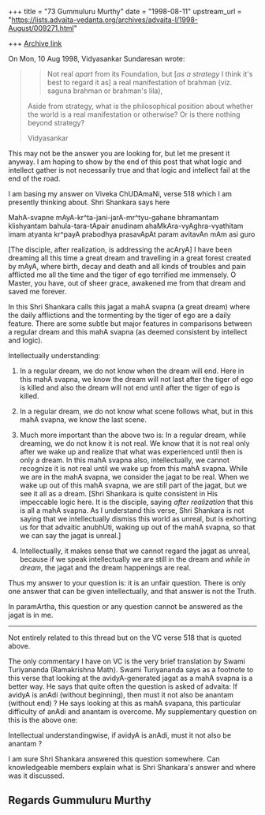 +++
title = "73 Gummuluru Murthy"
date = "1998-08-11"
upstream_url = "https://lists.advaita-vedanta.org/archives/advaita-l/1998-August/009271.html"

+++
[Archive link](https://lists.advaita-vedanta.org/archives/advaita-l/1998-August/009271.html)

On Mon, 10 Aug 1998, Vidyasankar Sundaresan wrote:

> > Not real *apart* from its Foundation, but [*as a strategy* I think it's
> > best to regard it as] a real manifestation of brahman (viz. saguna
> > brahman or brahman's lila),
>
> Aside from strategy, what is the philosophical position about whether the
> world is a real manifestation or otherwise? Or is there nothing beyond
> strategy?
>
> Vidyasankar
>

This may not be the answer you are looking for, but let me present it
anyway. I am hoping to show by the end of this post that what logic and
intellect gather is not necessarily true and that logic and intellect
fail at the end of the road.

I am basing my answer on Viveka ChUDAmaNi, verse 518 which I am presently
thinking about. Shri Shankara says here

MahA-svapne mAyA-kr^ta-jani-jarA-mr^tyu-gahane
bhramantam klishyantam bahula-tara-tApair anudinam
ahaMkAra-vyAghra-vyathitam imam atyanta kr^payA
prabodhya prasavApAt param avitavAn mAm asi guro

[The disciple, after realization, is addressing the acAryA]  I have
been dreaming all this time a great dream and travelling in a great
forest created by mAyA, where birth, decay and death and all kinds
of troubles and pain afflicted me all the time and the tiger of ego
terrified me immensely. O Master, you have, out of sheer grace,
awakened me from that dream and saved me forever.


In this Shri Shankara calls this jagat a mahA svapna (a great dream)
where the daily afflictions and the tormenting by the tiger of ego
are a daily feature. There are some subtle but major features in
comparisons between a regular dream and this mahA svapna (as deemed
consistent by intellect and logic).

Intellectually understanding:

1. In a regular dream, we do not know when the dream will end.
Here in this mahA svapna, we know the dream will not last after the
tiger of ego is killed and also the dream will not end until after the
tiger of ego is killed.

2. In a regular dream, we do not know what scene follows what, but in
this mahA svapna, we know the last scene.

3. Much more important than the above two is: In a regular dream, while
dreaming, we do not know it is not real. We know that it is not real only
after we wake up and realize that what was experienced until then is
only a dream.
In this mahA svapna also, intellectually, we cannot recognize it is not
real until we wake up from this mahA svapna. While we are in the mahA
svapna, we consider the jagat to be real. When we wake up out of this
mahA svapna, we are still part of the jagat, but we see it all as a
dream.
[Shri Shankara is quite consistent in His impeccable logic here. It
is the disciple, saying *after realization* that this is all a mahA
svapna. As I understand this verse, Shri Shankara is not saying that
we intellectually dismiss this world as unreal, but is exhorting us
for that advaitic anubhUti, waking up out of the mahA svapna, so that
we can say the jagat is unreal.]

4. Intellectually, it makes sense that we cannot regard the jagat as
unreal, because if we speak intellectually we are still in the dream
and *while in dream*, the jagat and the dream happenings are real.

Thus my answer to your question is: it is an unfair question. There
is only one answer that can be given intellectually, and that answer
is not the Truth.

In paramArtha, this question or any question cannot be answered as the
jagat is in me.

--------------------------

Not entirely related to this thread but on the VC verse 518 that is
quoted above.

The only commentary I have on VC is the very brief translation by
Swami Turiyananda (Ramakrishna Math). Swami Turiyananda says as a
footnote to this verse that looking at the avidyA-generated jagat as a
mahA svapna is a better way. He says that quite often the question
is asked of advaita: If avidyA is anAdi (without beginning), then must
it not also be anantam (without end) ? He says looking at this as
mahA svapana, this particular difficulty of anAdi and anantam is
overcome. My supplementary question on this is the above one:

Intellectual understandingwise, if avidyA is anAdi, must it not
also be anantam ?

I am sure Shri Shankara answered this question somewhere. Can
knowledgeable members explain what is Shri Shankara's answer and where
was it discussed.


Regards
Gummuluru Murthy
------------------------------------------------------------------------

